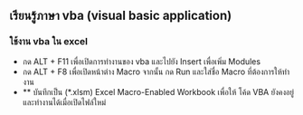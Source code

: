 ## เรียนรู้ภาษา vba (visual basic application) 

### ใช้งาน vba ใน excel
- กด  ALT + F11 เพื่อเปิดการทํางานของ vba และไปยัง Insert เพื่อเพิ่ม Modules
- กด  ALT + F8 เพื่อเปิดหน้าต่าง Macro จากนั้น กด Run และใส่ชื่อ Macro ที่ต้องการให้ทํางาน
- ** บันทึกเป็น (*.xlsm) Excel Macro-Enabled Workbook เพื่อให้ โค้ด VBA ยังคงอยู่และทำงานได้เมื่อเปิดไฟล์ใหม่
